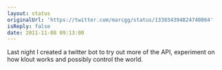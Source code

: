 ```yaml
---
layout: status
originalUrl: 'https://twitter.com/marcgg/status/133834394824740864'
isReply: false
date: 2011-11-08 09:13:00
---
```


Last night I created a twitter bot to try out more of the API, experiment on how klout works and possibly control the world.
